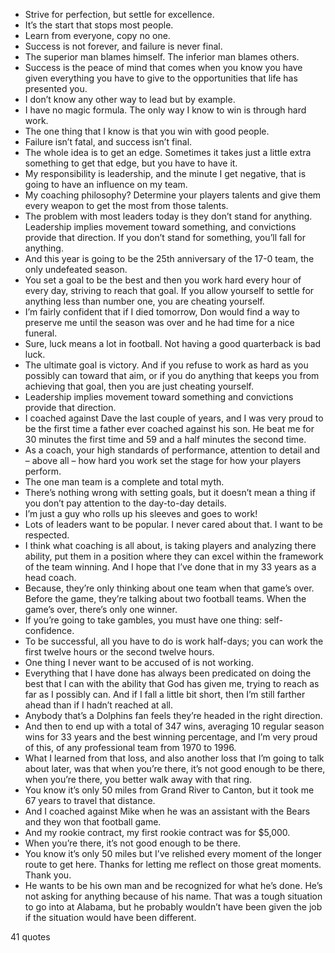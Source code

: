 - Strive for perfection, but settle for excellence.
 - It’s the start that stops most people.
 - Learn from everyone, copy no one.
 - Success is not forever, and failure is never final.
 - The superior man blames himself. The inferior man blames others.
 - Success is the peace of mind that comes when you know you have given everything you have to give to the opportunities that life has presented you.
 - I don’t know any other way to lead but by example.
 - I have no magic formula. The only way I know to win is through hard work.
 - The one thing that I know is that you win with good people.
 - Failure isn’t fatal, and success isn’t final.
 - The whole idea is to get an edge. Sometimes it takes just a little extra something to get that edge, but you have to have it.
 - My responsibility is leadership, and the minute I get negative, that is going to have an influence on my team.
 - My coaching philosophy? Determine your players talents and give them every weapon to get the most from those talents.
 - The problem with most leaders today is they don’t stand for anything. Leadership implies movement toward something, and convictions provide that direction. If you don’t stand for something, you’ll fall for anything.
 - And this year is going to be the 25th anniversary of the 17-0 team, the only undefeated season.
 - You set a goal to be the best and then you work hard every hour of every day, striving to reach that goal. If you allow yourself to settle for anything less than number one, you are cheating yourself.
 - I’m fairly confident that if I died tomorrow, Don would find a way to preserve me until the season was over and he had time for a nice funeral.
 - Sure, luck means a lot in football. Not having a good quarterback is bad luck.
 - The ultimate goal is victory. And if you refuse to work as hard as you possibly can toward that aim, or if you do anything that keeps you from achieving that goal, then you are just cheating yourself.
 - Leadership implies movement toward something and convictions provide that direction.
 - I coached against Dave the last couple of years, and I was very proud to be the first time a father ever coached against his son. He beat me for 30 minutes the first time and 59 and a half minutes the second time.
 - As a coach, your high standards of performance, attention to detail and – above all – how hard you work set the stage for how your players perform.
 - The one man team is a complete and total myth.
 - There’s nothing wrong with setting goals, but it doesn’t mean a thing if you don’t pay attention to the day-to-day details.
 - I’m just a guy who rolls up his sleeves and goes to work!
 - Lots of leaders want to be popular. I never cared about that. I want to be respected.
 - I think what coaching is all about, is taking players and analyzing there ability, put them in a position where they can excel within the framework of the team winning. And I hope that I’ve done that in my 33 years as a head coach.
 - Because, they’re only thinking about one team when that game’s over. Before the game, they’re talking about two football teams. When the game’s over, there’s only one winner.
 - If you’re going to take gambles, you must have one thing: self-confidence.
 - To be successful, all you have to do is work half-days; you can work the first twelve hours or the second twelve hours.
 - One thing I never want to be accused of is not working.
 - Everything that I have done has always been predicated on doing the best that I can with the ability that God has given me, trying to reach as far as I possibly can. And if I fall a little bit short, then I’m still farther ahead than if I hadn’t reached at all.
 - Anybody that’s a Dolphins fan feels they’re headed in the right direction.
 - And then to end up with a total of 347 wins, averaging 10 regular season wins for 33 years and the best winning percentage, and I’m very proud of this, of any professional team from 1970 to 1996.
 - What I learned from that loss, and also another loss that I’m going to talk about later, was that when you’re there, it’s not good enough to be there, when you’re there, you better walk away with that ring.
 - You know it’s only 50 miles from Grand River to Canton, but it took me 67 years to travel that distance.
 - And I coached against Mike when he was an assistant with the Bears and they won that football game.
 - And my rookie contract, my first rookie contract was for $5,000.
 - When you’re there, it’s not good enough to be there.
 - You know it’s only 50 miles but I’ve relished every moment of the longer route to get here. Thanks for letting me reflect on those great moments. Thank you.
 - He wants to be his own man and be recognized for what he’s done. He’s not asking for anything because of his name. That was a tough situation to go into at Alabama, but he probably wouldn’t have been given the job if the situation would have been different.

41 quotes
